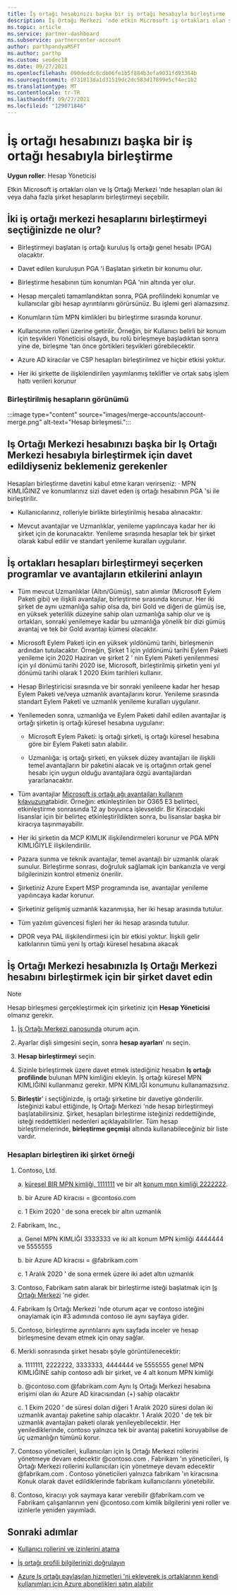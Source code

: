 ```yaml
---
title: İş ortağı hesabınızı başka bir iş ortağı hesabıyla birleştirme
description: İş Ortağı Merkezi 'nde etkin Microsoft iş ortakları olan şirketler için iş ortağı hesabı 'nı Iş Ortağı Merkezi 'nde başka bir iş ortağı hesabıyla birleştirmeyi öğrenin.
ms.topic: article
ms.service: partner-dashboard
ms.subservice: partnercenter-account
author: parthpandyaMSFT
ms.author: parthp
ms.custom: seodec18
ms.date: 09/27/2021
ms.openlocfilehash: 090deddc8cdb06fe1b5f884b3efa9031fd93364b
ms.sourcegitcommit: d731813da1d31519dc2dc583d17899e5cf4ec1b2
ms.translationtype: MT
ms.contentlocale: tr-TR
ms.lasthandoff: 09/27/2021
ms.locfileid: "129071846"
---
```

# <a name="merge-your-partner-account-with-another-partner-account"></a>İş ortağı hesabınızı başka bir iş ortağı hesabıyla birleştirme

**Uygun roller**: Hesap Yöneticisi

Etkin Microsoft iş ortakları olan ve Iş Ortağı Merkezi 'nde hesapları olan iki veya daha fazla şirket hesaplarını birleştirmeyi seçebilir.

## <a name="what-happens-when-two-partners-elect-to-merge-their-partner-center-accounts"></a>İki iş ortağı merkezi hesaplarını birleştirmeyi seçtiğinizde ne olur?

- Birleştirmeyi başlatan iş ortağı kuruluş Iş ortağı genel hesabı (PGA) olacaktır.

- Davet edilen kuruluşun PGA 'i Başlatan şirketin bir konumu olur.

- Birleştirme hesabının tüm konumları PGA 'nin altında yer olur.

- Hesap merçaleti tamamlandıktan sonra, PGA profilindeki konumlar ve kullanıcılar gibi hesap ayrıntılarını görürsünüz. Bu işlemi geri alamazsınız.

- Konumların tüm MPN kimlikleri bu birleştirme sırasında korunur.

- Kullanıcının rolleri üzerine getirilir. Örneğin, bir Kullanıcı belirli bir konum için teşvikleri Yöneticisi olsaydı, bu rolü birleşmeye başladıktan sonra yine de, birleşme 'tan önce görtikleri teşvikleri görebilecektir.

- Azure AD kiracılar ve CSP hesapları birleştirilmez ve hiçbir etkisi yoktur.

- Her iki şirkette de ilişkilendirilen yayımlanmış teklifler ve ortak satış işlem hattı verileri korunur

### <a name="view-of-merged-accounts"></a>Birleştirilmiş hesapların görünümü

:::image type="content" source="images/merge-accounts/account-merge.png" alt-text="Hesap birleşmesi.":::

## <a name="what-to-expect-if-you-have-been-invited-to-merge-your-partner-center-account-with-another-partner-center-account"></a>Iş Ortağı Merkezi hesabınızı başka bir Iş Ortağı Merkezi hesabıyla birleştirmek için davet edildiyseniz beklemeniz gerekenler

Hesapları birleştirme davetini kabul etme kararı verirseniz: · MPN KIMLIĞINIZ ve konumlarınız sizi davet eden iş ortağı hesabının PGA 'si ile birleştirilir.

- Kullanıcılarınız, rolleriyle birlikte birleştirilmiş hesaba alınacaktır.

- Mevcut avantajlar ve Uzmanlıklar, yenileme yapılıncaya kadar her iki şirket için de korunacaktır. Yenileme sırasında hesaplar tek bir şirket olarak kabul edilir ve standart yenileme kuralları uygulanır.

## <a name="understand-the-impacts-to-programs-and-benefits-when-partners-elect-to-merge-accounts"></a>İş ortakları hesapları birleştirmeyi seçerken programlar ve avantajların etkilerini anlayın

- Tüm mevcut Uzmanlıklar (Altın/Gümüş), satın alımlar (Microsoft Eylem Paketi gibi) ve ilişkili avantajlar, birleştirme sırasında korunur. Her iki şirket de aynı uzmanlığa sahip olsa da, biri Gold ve diğeri de gümüş ise, en yüksek yeterlilik düzeyine sahip olan uzmanlığa sahip olur ve iş ortakları, sonraki yenilemeye kadar bu uzmanlığa yönelik bir dizi gümüş avantaj ve tek bir Gold avantajı kümesi olacaktır. 

- Microsoft Eylem Paketi için en yüksek yıldönümü tarihi, birleşmenin ardından tutulacaktır. Örneğin, Şirket 1 için yıldönümü tarihi Eylem Paketi yenileme için 2020 Haziran ve şirket 2 ' nin Eylem Paketi yenilenmesi için yıl dönümü tarihi 2020 ise, Microsoft, birleştirilmiş şirketin yeni yıl dönümü tarihi olarak 1 2020 Ekim tarihleri kullanır.

- Hesap Birleştiricisi sırasında ve bir sonraki yenileene kadar her hesap Eylem Paketi ve/veya uzmanlık avantajlarını korur. Yenileme sırasında standart Eylem Paketi ve uzmanlık yenileme kuralları uygulanır.

- Yenilemeden sonra, uzmanlığa ve Eylem Paketi dahil edilen avantajlar iş ortağı şirketin iş ortağı küresel hesabına uygulanır:

  - Microsoft Eylem Paketi: iş ortağı şirketi, iş ortağı küresel hesabına göre bir Eylem Paketi satın alabilir.

  - Uzmanlığa: iş ortağı şirketi, en yüksek düzey avantajları ile ilişkili temel avantajların bir paketini alacak ve iş ortağının ortak genel hesabı için uygun olduğu avantajlara özgü avantajlardan yararlanacaktır.

- Tüm avantajlar [Microsoft iş ortağı ağı avantajları kullanım kılavuzuna](https://partner.microsoft.com/dashboard/account/merger)tabidir. Örneğin: etkinleştirilen bir O365 E3 belirteci, etkinleştirme sonrasında 12 ay boyunca işlevseldir. Bir Kiracıdaki lisanslar için bir belirteç etkinleştirildikten sonra, bu lisanslar başka bir kiracıya taşınmayabilir.

- Her iki şirketin da MCP KIMLIK ilişkilendirmeleri korunur ve PGA MPN KIMLIĞIYLE ilişkilendirilir.

- Pazara sunma ve teknik avantajlar, temel avantajlı bir uzmanlık olarak sunulur. Birleştirme sonrası, doğruluk sağlamak için bankanızla ve vergi bilgilerinizin kontrol etmeniz önerilir.

- Şirketiniz Azure Expert MSP programında ise, avantajlar yenileme yapılıncaya kadar korunur.

- Şirketiniz gelişmiş uzmanlık kazanmışsa, her iki hesap arasında tutulur.

- Tüm yazılım güvencesi fişleri her iki hesap arasında tutulur. 

- DPOR veya PAL ilişkilendirmesi için bir etkisi yoktur. İlişkili gelir katkılarının tümü yeni Iş ortağı küresel hesabına akacak

## <a name="invite-a-company-to-merge-their-partner-center-account-with-your-partner-center-account"></a>İş Ortağı Merkezi hesabınızla Iş Ortağı Merkezi hesabını birleştirmek için bir şirket davet edin

> [!NOTE]
> Hesap birleşmesi gerçekleştirmek için şirketiniz için **Hesap Yöneticisi** olmanız gerekir.

1. [İş Ortağı Merkezi panosunda](https://partner.microsoft.com/dashboard) oturum açın.
 
2. Ayarlar dişli simgesini seçin, sonra **hesap ayarları**' nı seçin.

3. **Hesap birleştirmeyi** seçin.

4. Sizinle birleştirmek üzere davet etmek istediğiniz hesabın **Iş ortağı profilinde** bulunan MPN kimliğini ekleyin. Iş ortağı küresel MPN KIMLIĞINI kullanmanız gerekir. MPN KIMLIĞI konumunu kullanamazsınız.

5. **Birleştir**' i seçtiğinizde, iş ortağı şirketine bir davetiye gönderilir. İsteğinizi kabul ettiğinde, Iş Ortağı Merkezi 'nde hesap birleştirmeyi başlatabilirsiniz. Şirket, hesapları birleştirme isteğinizi reddettiğinde, isteği reddettikleri nedenleri açıklayabilirler. Tüm hesap birleştirmelerinde, **birleştirme geçmişi** altında kullanabileceğiniz bir liste vardır.
 
### <a name="example-of-two-companies-merging-accounts"></a>Hesapları birleştiren iki şirket örneği

1. Contoso, Ltd. 

    a. [küresel BIR MPN kimliği, 1111111](https://partner.microsoft.com/pcv/accountsettings/connectedpartnerprofile) ve bir alt [konum mpn kimliği 2222222](https://partner.microsoft.com/pcv/accountsettings/locationsprofile).
  
    b. bir Azure AD kiracısı = @contoso.com
 
    c. 1 Ekim 2020 ' de sona erecek bir altın uzmanlık
2. Fabrikam, Inc.,
 
    a. Genel MPN KIMLIĞI 3333333 ve iki alt konum MPN kimliği 4444444 ve 5555555

    b.  bir Azure AD kiracısı = @fabrikam.com

    c.  1 Aralık 2020 ' de sona ermek üzere iki adet altın uzmanlık
3.  Contoso, Fabrikam satın alarak bir birleştirme isteği başlatmak için [Iş Ortağı Merkezi](https://partner.microsoft.com/dashboard/account/merger) 'ne gider.
4.  Fabrikam Iş Ortağı Merkezi 'nde oturum açar ve contoso isteğini onaylamak için #3 adımında contoso ile aynı sayfaya gider.
5.  Contoso, birleştirme ayrıntılarını aynı sayfada inceler ve hesap birleşmesine devam etmek için onay sağlar.
6.  Merkli sonrasında şirket hesabı şöyle görüntülenecektir:

    a.  1111111, 2222222, 3333333, 4444444 ve 5555555 genel MPN KIMLIĞINE sahip contoso adlı bir şirket, ve 4 alt konum MPN kimliği
    
    b.  @contoso.com @fabrikam.com Aynı Iş Ortağı Merkezi hesabına erişimi olan ıkı Azure AD kiracısından (+) sahip olacaktır
    
    c.  1 Ekim 2020 ' de süresi dolan diğeri 1 Aralık 2020 süresi dolan iki uzmanlık avantajı paketine sahip olacaktır. 1 Aralık 2020 ' de tek bir uzmanlık avantajları paketi olarak yenileyebilecektir. Her yenilediklerinde, contoso yalnızca tek bir avantaj paketini koruyabilse de üç uzmanlığın tümünü korur.
    
7.  Contoso yöneticileri, kullanıcıları için Iş Ortağı Merkezi rollerini yönetmeye devam edecektir @contoso.com . Fabrikam 'ın yöneticileri, Iş Ortağı Merkezi rollerini kullanıcıları için yönetmeye devam edecektir @fabrikam.com . Contoso yöneticileri yalnızca fabrikam 'ın kiracısına Konuk olarak davet edildiklerinde fabrikam kullanıcılarını yönetebilir.
8.  Contoso, kiracıyı yok saymaya karar verebilir @fabrikam.com ve Fabrikam çalışanlarının yeni @contoso.com kimlik bilgilerini yeni roller ve izinlerle yeniden yayımladı.

## <a name="next-steps"></a>Sonraki adımlar

- [Kullanıcı rollerini ve izinlerini atama](permissions-overview.md)

- [İş ortağı profili bilgilerinizi doğrulayın](update-your-partner-profile.md)

- [Azure Iş ortağı paylaşılan hizmetleri 'ni ekleyerek iş ortaklarının kendi kullanımları için Azure abonelikleri satın alabilir](shared-services.md)
